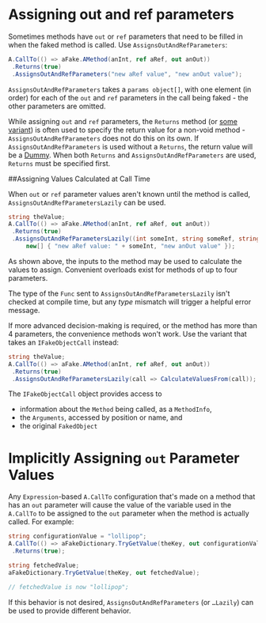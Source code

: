# Assigning out and ref parameters

Sometimes methods have `out` or `ref` parameters that need to be
filled in when the faked method is called. Use
`AssignsOutAndRefParameters`:

```csharp
A.CallTo(() => aFake.AMethod(anInt, ref aRef, out anOut))
 .Returns(true)
 .AssignsOutAndRefParameters("new aRef value", "new anOut value");
```

`AssignsOutAndRefParameters` takes a `params object[]`, with one
element (in order) for each of the `out` and `ref` parameters in the
call being faked - the other parameters are omitted.

While assigning `out` and `ref` parameters, the `Returns` method (or
[some variant](specifying-return-values.md)) is often used to specify
the return value for a non-void method - `AssignsOutAndRefParameters`
does not do this on its own. If `AssignsOutAndRefParameters` is used
without a `Returns`, the return value will be a [Dummy](dummies.md).
When both `Returns` and `AssignsOutAndRefParameters` are used,
`Returns` must be specified first.

##Assigning Values Calculated at Call Time

When `out` or `ref` parameter values aren't known until the method is
called, `AssignsOutAndRefParametersLazily` can be used.

```csharp
string theValue;
A.CallTo(() => aFake.AMethod(anInt, ref aRef, out anOut))
 .Returns(true)
 .AssignsOutAndRefParametersLazily((int someInt, string someRef, string someOut) =>
     new[] { "new aRef value: " + someInt, "new anOut value" });
```

As shown above, the inputs to the method may be used to calculate the
values to assign. Convenient overloads exist for methods of up to four
parameters.

The type of the `Func` sent to `AssignsOutAndRefParametersLazily`
isn't checked at compile time, but any _type_ mismatch will trigger
a helpful error message.

If more advanced decision-making is required, or the method has more
than 4 parameters, the convenience methods won't work. Use the variant
that takes an `IFakeObjectCall` instead:

```csharp
string theValue;
A.CallTo(() => aFake.AMethod(anInt, ref aRef, out anOut))
 .Returns(true)
 .AssignsOutAndRefParametersLazily(call => CalculateValuesFrom(call));
```
The `IFakeObjectCall` object provides access to

* information about the `Method` being called, as a `MethodInfo`,
* the `Arguments`, accessed by position or name, and
* the original `FakedObject`

# Implicitly Assigning `out` Parameter Values

Any `Expression`-based `A.CallTo` configuration that's made on a
method that has an `out` parameter will cause the value of the variable
used in the `A.CallTo` to be assigned to the `out` parameter when the
method is actually called. For example:

```csharp
string configurationValue = "lollipop";
A.CallTo(() => aFakeDictionary.TryGetValue(theKey, out configurationValue))
 .Returns(true); 

string fetchedValue;
aFakeDictionary.TryGetValue(theKey, out fetchedValue);

// fetchedValue is now "lollipop";
```

If this behavior is not desired, `AssignsOutAndRefParameters` (or `…Lazily`) can be used to provide different behavior.
